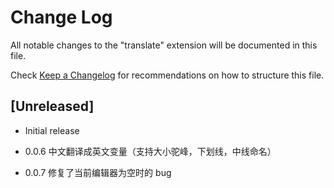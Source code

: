# Change Log

All notable changes to the "translate" extension will be documented in this file.

Check [Keep a Changelog](http://keepachangelog.com/) for recommendations on how to structure this file.

## [Unreleased]

- Initial release

- 0.0.6
  中文翻译成英文变量（支持大小驼峰，下划线，中线命名）

- 0.0.7
  修复了当前编辑器为空时的 bug
